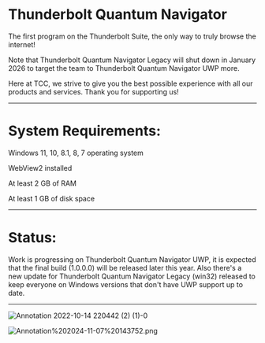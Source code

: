 # Thunderbolt Quantum Navigator
The first program on the Thunderbolt Suite, the only way to truly browse the internet!

Note that Thunderbolt Quantum Navigator Legacy will shut down in January 2026 to target the team to Thunderbolt Quantum Navigator UWP more.

Here at TCC, we strive to give you the best possible experience with all our products and services. Thank you for supporting us!

-------------------------------------------------------------------

# System Requirements:

Windows 11, 10, 8.1, 8, 7 operating system

WebView2 installed

At least 2 GB of RAM

At least 1 GB of disk space

-------------------------------------------------------------------
# Status:

Work is progressing on Thunderbolt Quantum Navigator UWP, it is expected that the final build (1.0.0.0) will be released later this year. Also there's a new update for Thunderbolt Quantum Navigator Legacy (win32) released to keep everyone on Windows versions that don't have UWP support up to date.

-------------------------------------------------------------------

![Annotation 2022-10-14 220442 (2) (1)-0](https://github.com/Villager2021/Thunderbolt-Quantum-Navigator/assets/82360021/65b81c5f-3f5a-4540-84b0-5d721c2d7ad6)

![Annotation%202024-11-07%20143752.png](https://github.com/ThunderboltCommunicationsCorp/Thunderbolt-Quantum-Navigator/blob/main/Annotation%202024-11-07%20143752.png)
